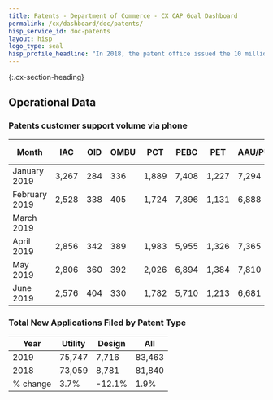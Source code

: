 ```yaml
---
title: Patents - Department of Commerce - CX CAP Goal Dashboard
permalink: /cx/dashboard/doc/patents/
hisp_service_id: doc-patents
layout: hisp
logo_type: seal
hisp_profile_headline: "In 2018, the patent office issued the 10 millionth patent, celebrating the rich history and strength of the American intellectual property system"
---
```


{:.cx-section-heading}
## Operational Data

### Patents customer support volume via phone

| Month            | IAC   | OID | OMBU | PCT   | PEBC   | PET   | AAU/PUBS | PATENTS TOTAL | USPTO TOTAL |
|------------------|-------|-----|------|-------|--------|-------|----------|---------------|-------------|
| January 2019     | 3,267 | 284 | 336  | 1,889 | 7,408  | 1,227 | 7,294    | 21,705        | 56,649      |
| February 2019    | 2,528 | 338 | 405  | 1,724 | 7,896  | 1,131 | 6,888    | 20,910        | 57,129      |
| March 2019       |       |     |      |       |        |       |          |               |             |
| April 2019       | 2,856 | 342 | 389  | 1,983 | 5,955  | 1,326 | 7,365    | 20,216        |             |
| May 2019         | 2,806 | 360 | 392  | 2,026 | 6,894  | 1,384 | 7,810    | 21,672        |             |
| June 2019        | 2,576 | 404 | 330  | 1,782 | 5,710  | 1,213 | 6,681 	  | 18,696        |             |

### Total New Applications Filed by Patent Type

| Year     | Utility | Design | All    |
|----------|---------|--------|--------|
| 2019     | 75,747  | 7,716  | 83,463 |
| 2018     | 73,059  | 8,781  | 81,840 |
| % change | 3.7%    | -12.1% | 1.9%   |

